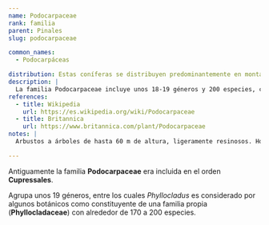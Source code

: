 ```yaml
---
name: Podocarpaceae
rank: familia
parent: Pinales
slug: podocarpaceae

common_names:
  - Podocarpáceas

distribution: Estas coníferas se distribuyen predominantemente en montañas tropicales del hemisferio sur, con una gran importancia ecológica y forestal en Australasia, y en menor medida en Asia sudoriental, Sudamérica y África.
description: |
  La familia Podocarpaceae incluye unos 18-19 géneros y 200 especies, como Podocarpus.
references:
  - title: Wikipedia
    url: https://es.wikipedia.org/wiki/Podocarpaceae
  - title: Britannica
    url: https://www.britannica.com/plant/Podocarpaceae
notes: |
  Arbustos a árboles de hasta 60 m de altura, ligeramente resinosos. Hojas simples, enteras.

---
```

Antiguamente la familia **Podocarpaceae** era incluida en el orden **Cupressales**.

Agrupa unos 19 géneros, entre los cuales *Phyllocladus* es considerado por algunos botánicos como constituyente de una familia propia (**Phyllocladaceae**) con alrededor de 170 a 200 especies.